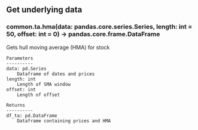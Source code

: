 ## Get underlying data 
### common.ta.hma(data: pandas.core.series.Series, length: int = 50, offset: int = 0) -> pandas.core.frame.DataFrame

Gets hull moving average (HMA) for stock

    Parameters
    ----------
    data: pd.Series
        Dataframe of dates and prices
    length: int
        Length of SMA window
    offset: int
        Length of offset

    Returns
    ----------
    df_ta: pd.DataFrame
        Dataframe containing prices and HMA
